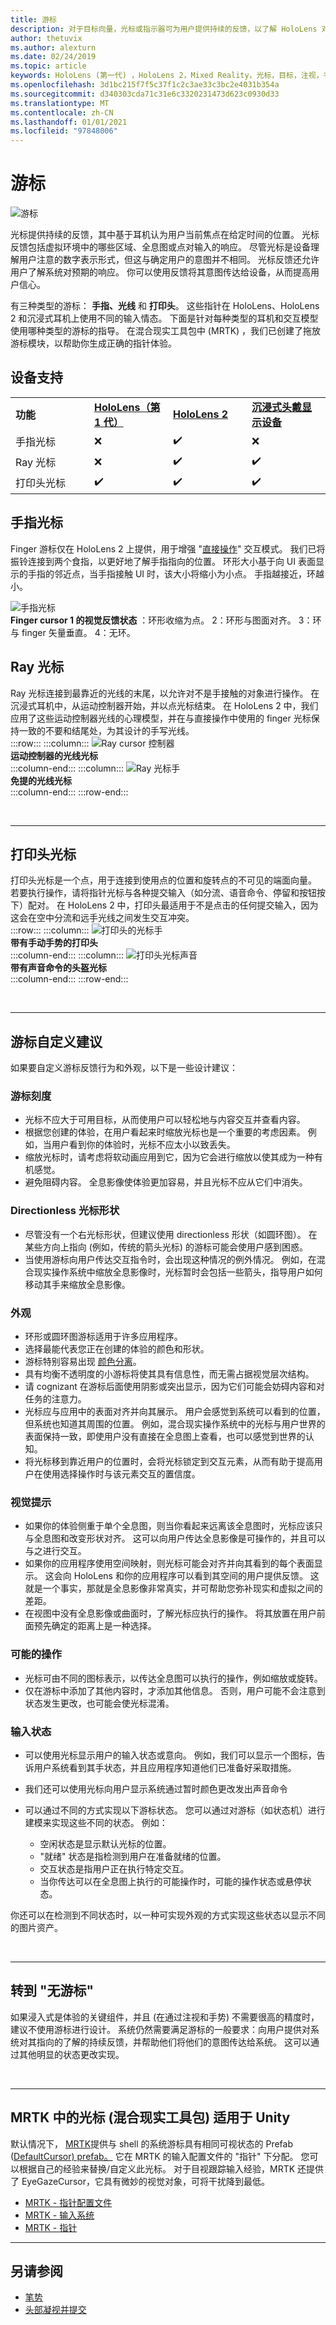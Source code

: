```yaml
---
title: 游标
description: 对于目标向量，光标或指示器可为用户提供持续的反馈，以了解 HoloLens 对其意图的了解情况。
author: thetuvix
ms.author: alexturn
ms.date: 02/24/2019
ms.topic: article
keywords: HoloLens (第一代) ，HoloLens 2，Mixed Reality，光标，目标，注视，手势，混合现实耳机，windows Mixed Reality 耳机，虚拟现实耳机，HoloLens，MRTK，混合现实工具包，射线，输入
ms.openlocfilehash: 3d1bc215f7f5c37f1c2c3ae33c3bc2e4031b354a
ms.sourcegitcommit: d340303cda71c31e6c3320231473d623c0930d33
ms.translationtype: MT
ms.contentlocale: zh-CN
ms.lasthandoff: 01/01/2021
ms.locfileid: "97848006"
---
```

# <a name="cursors"></a>游标

![游标](images/UX_Hero_Cursor.jpg)

光标提供持续的反馈，其中基于耳机认为用户当前焦点在给定时间的位置。 光标反馈包括虚拟环境中的哪些区域、全息图或点对输入的响应。 尽管光标是设备理解用户注意的数字表示形式，但这与确定用户的意图并不相同。 光标反馈还允许用户了解系统对预期的响应。 你可以使用反馈将其意图传达给设备，从而提高用户信心。

有三种类型的游标： **手指、光线** 和 **打印头**。 这些指针在 HoloLens、HoloLens 2 和沉浸式耳机上使用不同的输入情态。 下面是针对每种类型的耳机和交互模型使用哪种类型的游标的指导。 在混合现实工具包中 (MRTK) ，我们已创建了拖放游标模块，以帮助你生成正确的指针体验。

## <a name="device-support"></a>设备支持

<table>
    <colgroup>
    <col width="25%" />
    <col width="25%" />
    <col width="25%" />
    <col width="25%" />
    </colgroup>
    <tr>
        <td><strong>功能</strong></td>
        <td><a href="https://docs.microsoft.com/hololens/hololens1-hardware"><strong>HoloLens（第 1 代）</strong></a></td>
        <td><a href="https://docs.microsoft.com/hololens/hololens2-hardware"><strong>HoloLens 2</strong></td>
        <td><a href="../discover/immersive-headset-hardware-details.md"><strong>沉浸式头戴显示设备</strong></a></td>
    </tr>
     <tr>
        <td>手指光标</td>
        <td>❌</td>
        <td>✔️</td>
        <td>❌</td>
    </tr>
     <tr>
        <td>Ray 光标</td>
        <td>❌</td>
        <td>✔️</td>
        <td>✔️</td>
    </tr>
    <tr>
        <td>打印头光标</td>
        <td>✔️</td>
        <td>✔️</td>
        <td>✔️</td>
    </tr>
</table>

## <a name="finger-cursor"></a>手指光标

Finger 游标仅在 HoloLens 2 上提供，用于增强 "[直接操作](direct-manipulation.md)" 交互模式。 我们已将振铃连接到两个食指，以更好地了解手指指向的位置。 环形大小基于向 UI 表面显示的手指的邻近点，当手指接触 UI 时，该大小将缩小为小点。 手指越接近，环越小。 <br>

![手指光标](images/finger-cursor.png)<br>
**Finger cursor 1 的视觉反馈状态** ：环形收缩为点。 2：环形与图面对齐。 3：环与 finger 矢量垂直。 4：无环。

## <a name="ray-cursor"></a>Ray 光标

Ray 光标连接到最靠近的光线的末尾，以允许对不是手接触的对象进行操作。 在沉浸式耳机中，从运动控制器开始，并以点光标结束。 在 HoloLens 2 中，我们应用了这些运动控制器光线的心理模型，并在与直接操作中使用的 finger 光标保持一致的不要和结尾处，为其设计的手写光线。 <br>
:::row:::
    :::column:::
        ![Ray cursor 控制器](images/ray-cursor-controller.png)<br>
        **运动控制器的光线光标**<br>
    :::column-end:::
    :::column:::
        ![Ray 光标手](images/ray-cursor-hand.png)<br>
        **免提的光线光标**<br>
    :::column-end:::
:::row-end:::

<br>

---

## <a name="head-gaze-cursor"></a>打印头光标

打印头光标是一个点，用于连接到使用点的位置和旋转点的不可见的端面向量。 若要执行操作，请将指针光标与各种提交输入（如分流、语音命令、停留和按钮按下）配对。 在 HoloLens 2 中，打印头最适用于不是点击的任何提交输入，因为这会在空中分流和远手光线之间发生交互冲突。 <br>
:::row:::
    :::column:::
        ![打印头的光标手](images/head-gaze-cursor-hand.png)<br>
        **带有手动手势的打印头**<br>
    :::column-end:::
    :::column:::
        ![打印头光标声音](images/head-gaze-cursor-voice.png)<br>
        **带有声音命令的头盔光标**<br>
    :::column-end:::
:::row-end:::

<br>

---

## <a name="cursor-customization-recommendations"></a>游标自定义建议

如果要自定义游标反馈行为和外观，以下是一些设计建议：

### <a name="cursor-scale"></a>游标刻度

* 光标不应大于可用目标，从而使用户可以轻松地与内容交互并查看内容。
* 根据您创建的体验，在用户看起来时缩放光标也是一个重要的考虑因素。 例如，当用户看到你的体验时，光标不应太小以致丢失。
* 缩放光标时，请考虑将软动画应用到它，因为它会进行缩放以使其成为一种有机感觉。
* 避免阻碍内容。 全息影像使体验更加容易，并且光标不应从它们中消失。

### <a name="directionless-cursor-shape"></a>Directionless 光标形状

* 尽管没有一个右光标形状，但建议使用 directionless 形状（如圆环图）。 在某些方向上指向 (例如，传统的箭头光标) 的游标可能会使用户感到困惑。
* 当使用游标向用户传达交互指令时，会出现这种情况的例外情况。 例如，在混合现实操作系统中缩放全息影像时，光标暂时会包括一些箭头，指导用户如何移动其手来缩放全息影像。

### <a name="look-and-feel"></a>外观

* 环形或圆环图游标适用于许多应用程序。
* 选择最能代表您正在创建的体验的颜色和形状。
* 游标特别容易出现 [颜色分离](../develop/platform-capabilities-and-apis/hologram-stability.md#color-separation)。
* 具有均衡不透明度的小游标将使其具有信息性，而无需占据视觉层次结构。
* 请 cognizant 在游标后面使用阴影或突出显示，因为它们可能会妨碍内容和对任务的注意力。
* 光标应与应用中的表面对齐并向其展示。 用户会感觉到系统可以看到的位置，但系统也知道其周围的位置。 例如，混合现实操作系统中的光标与用户世界的表面保持一致，即使用户没有直接在全息图上查看，也可以感觉到世界的认知。
* 将光标移到靠近用户的位置时，会将光标锁定到交互元素，从而有助于提高用户在使用选择操作时与该元素交互的置信度。

### <a name="visual-cues"></a>视觉提示

* 如果你的体验侧重于单个全息图，则当你看起来远离该全息图时，光标应该只与全息图和改变形状对齐。 这可以向用户传达全息影像是可操作的，并且可以与之进行交互。
* 如果你的应用程序使用空间映射，则光标可能会对齐并向其看到的每个表面显示。 这会向 HoloLens 和你的应用程序可以看到其空间的用户提供反馈。 这就是一个事实，那就是全息影像非常真实，并可帮助您弥补现实和虚拟之间的差距。
* 在视图中没有全息影像或曲面时，了解光标应执行的操作。 将其放置在用户前面预先确定的距离上是一种选择。

### <a name="possible-actions"></a>可能的操作

* 光标可由不同的图标表示，以传达全息图可以执行的操作，例如缩放或旋转。
* 仅在游标中添加了其他内容时，才添加其他信息。 否则，用户可能不会注意到状态发生更改，也可能会使光标混淆。

### <a name="input-state"></a>输入状态

* 可以使用光标显示用户的输入状态或意向。 例如，我们可以显示一个图标，告诉用户系统看到其手状态，并且应用程序知道他们已准备好采取措施。
* 我们还可以使用光标向用户显示系统通过暂时颜色更改发出声音命令

* 可以通过不同的方式实现以下游标状态。 您可以通过对游标（如状态机）进行建模来实现这些不同的状态。 例如：
    * 空闲状态是显示默认光标的位置。
    * "就绪" 状态是指检测到用户在准备就绪的位置。
    * 交互状态是指用户正在执行特定交互。
    * 当你传达可以在全息图上执行的可能操作时，可能的操作状态或悬停状态。

你还可以在检测到不同状态时，以一种可实现外观的方式实现这些状态以显示不同的图片资产。

<br>

---

## <a name="going-cursor-free"></a>转到 "无游标"

如果浸入式是体验的关键组件，并且 (在通过注视和手势) 不需要很高的精度时，建议不使用游标进行设计。 系统仍然需要满足游标的一般要求：向用户提供对系统对其指向的了解的持续反馈，并帮助他们将他们的意图传达给系统。 这可以通过其他明显的状态更改实现。

<br>

---

## <a name="cursor-in-mrtk-mixed-reality-toolkit-for-unity"></a>MRTK 中的光标 (混合现实工具包) 适用于 Unity

默认情况下， [MRTK](https://github.com/Microsoft/MixedRealityToolkit-Unity)提供与 shell 的系统游标具有相同可视状态的 Prefab ([DefaultCursor) prefab。](https://github.com/microsoft/MixedRealityToolkit-Unity/tree/mrtk_release/Assets/MixedRealityToolkit.SDK/Features/UX/Prefabs/Cursors) 它在 MRTK 的输入配置文件的 "指针" 下分配。 您可以根据自己的经验来替换/自定义此光标。 对于目视跟踪输入经验，MRTK 还提供了 EyeGazeCursor，它具有微妙的视觉对象，可将干扰降到最低。

* [MRTK - 指针配置文件](https://microsoft.github.io/MixedRealityToolkit-Unity/Documentation/MixedRealityConfigurationGuide.html#pointer-configuration)
* [MRTK - 输入系统](https://microsoft.github.io/MixedRealityToolkit-Unity/Documentation/Input/Overview.html)
* [MRTK - 指针](https://microsoft.github.io/MixedRealityToolkit-Unity/Documentation/Input/Pointers.html)

---

## <a name="see-also"></a>另请参阅

* [笔势](gaze-and-commit.md#composite-gestures)
* [头部凝视并提交](gaze-and-commit.md)
